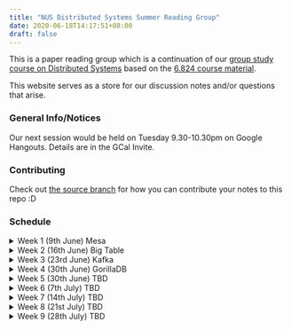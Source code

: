 ```yaml
---
title: "NUS Distributed Systems Summer Reading Group"
date: 2020-06-18T14:17:51+08:00
draft: false
---
```



This is a paper reading group which is a continuation of our [group study course on Distributed Systems](./notes/1920s2_course_info/) based on the [6.824 course material](https://pdos.csail.mit.edu/6.824/). 


This website serves as a store for our discussion notes and/or questions that arise.

### General Info/Notices

Our next session would be held on Tuesday 9.30-10.30pm on Google Hangouts. Details are in the GCal Invite.

### Contributing

Check out [the source
branch](https://github.com/nusdistsys/nusdistsys.github.io/tree/source)
for how you can contribute your notes to this repo :D

### Schedule

<details class="pt-2">
<summary class="dropdown">Week 1 (9th June) Mesa</summary>

**Paper 1:** [Mesa](https://pdos.csail.mit.edu/6.824/notes/l01.txt)

</details>
<details class="pt-2">

<summary class="dropdown">Week 2 (16th June) Big Table</summary>

**Paper 2:** [Big Table](https://pdos.csail.mit.edu/6.824/notes/l-gfs-short.txt)


</details>
<details class="pt-2">
<summary class="dropdown">Week 3 (23rd June) Kafka</summary>

<Person One>
Wei Neng

<Person Two>
Julius


</details>

<details class="pt-2">
<summary class="dropdown">Week 4 (30th June) GorillaDB</summary>

<Person One>
Shao Wei
<Person Two>
Julius


</details>

<details class="pt-2">
<summary class="dropdown">Week 5 (30th June) TBD</summary>

<Person One>
TBD
<Person Two>
TBD


</details>
<details class="pt-2">
<summary class="dropdown">Week 6 (7th July) TBD</summary>

<Person One>
TBD
<Person Two>
TBD

</details>

<details class="pt-2">
<summary class="dropdown">Week 7 (14th July) TBD</summary>

<Person One>
TBD
<Person Two>
TBD

</details>
<details class="pt-2">

<summary class="dropdown">Week 8 (21st July) TBD</summary>

<Person One>
TBD
<Person Two>
TBD
</details>
<details class="pt-2">

<summary class="dropdown">Week 9 (28th July) TBD</summary>

<Person One>
TBD
<Person Two>
TBD


</details>








